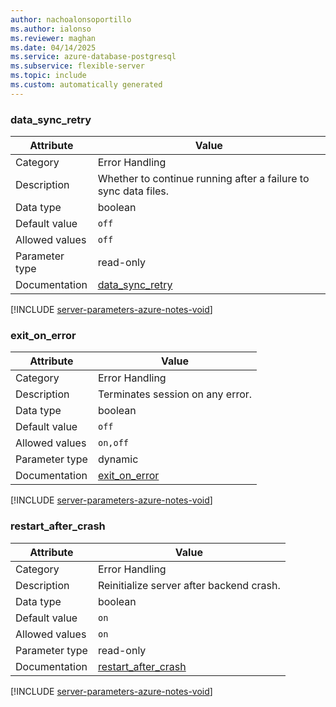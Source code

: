 ```yaml
---
author: nachoalonsoportillo
ms.author: ialonso
ms.reviewer: maghan
ms.date: 04/14/2025
ms.service: azure-database-postgresql
ms.subservice: flexible-server
ms.topic: include
ms.custom: automatically generated
---
```

### data_sync_retry

| Attribute | Value |
| --- | --- |
| Category | Error Handling |
| Description | Whether to continue running after a failure to sync data files. |
| Data type | boolean |
| Default value | `off` |
| Allowed values | `off` |
| Parameter type | read-only |
| Documentation | [data_sync_retry](https://www.postgresql.org/docs/13/runtime-config-error-handling.html#GUC-DATA-SYNC-RETRY) |


[!INCLUDE [server-parameters-azure-notes-void](./server-parameters-azure-notes-void.md)]



### exit_on_error

| Attribute | Value |
| --- | --- |
| Category | Error Handling |
| Description | Terminates session on any error. |
| Data type | boolean |
| Default value | `off` |
| Allowed values | `on,off` |
| Parameter type | dynamic |
| Documentation | [exit_on_error](https://www.postgresql.org/docs/13/runtime-config-error-handling.html#GUC-EXIT-ON-ERROR) |


[!INCLUDE [server-parameters-azure-notes-void](./server-parameters-azure-notes-void.md)]



### restart_after_crash

| Attribute | Value |
| --- | --- |
| Category | Error Handling |
| Description | Reinitialize server after backend crash. |
| Data type | boolean |
| Default value | `on` |
| Allowed values | `on` |
| Parameter type | read-only |
| Documentation | [restart_after_crash](https://www.postgresql.org/docs/13/runtime-config-error-handling.html#GUC-RESTART-AFTER-CRASH) |


[!INCLUDE [server-parameters-azure-notes-void](./server-parameters-azure-notes-void.md)]



